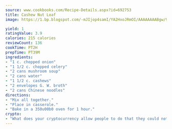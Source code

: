 ```yaml
---
source: www.cookbooks.com/Recipe-Details.aspx?id=692753
title: Cashew Nut Loaf
image: https://1.bp.blogspot.com/-mJIjop4samI/YA2HxoJRmOI/AAAAAAAABgw/9Q6cN5purxQQ0M3111-VxRXtHYk4x987wCLcBGAsYHQ/s320/19.png

yield: 1
ratingValue: 3.9
calories: 215 calories
reviewCount: 136
cookTime: PT2H
prepTime: PT39M
ingredients:
- "1 c. chopped onion"
- "1 1/2 c. chopped celery"
- "2 cans mushroom soup"
- "2 cans water"
- "1 1/2 c. cashews"
- "2 envelopes G. W. broth"
- "2 cans Chinese noodles"
directions:
- "Mix all together."
- "Place in casserole."
- "Bake in a 350u00b0 oven for 1 hour."
crypto:
- "What does your cryptocurrency allow people to do that they could not do otherwise, and how does it help them do existing tasks more quickly or cheaply?"
---
```

